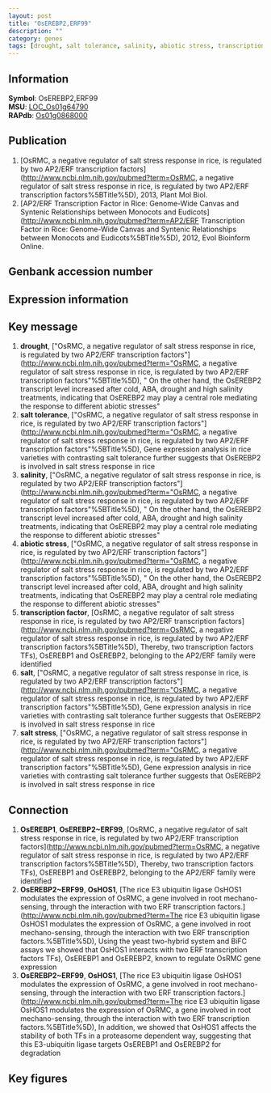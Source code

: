 ```yaml
---
layout: post
title: "OsEREBP2,ERF99"
description: ""
category: genes
tags: [drought, salt tolerance, salinity, abiotic stress, transcription factor, salt, salt stress]
---
```


## Information
__Symbol__: OsEREBP2,ERF99  
__MSU__: [LOC_Os01g64790](http://rice.plantbiology.msu.edu/cgi-bin/ORF_infopage.cgi?orf=LOC_Os01g64790)  
__RAPdb__: [Os01g0868000](http://rapdb.dna.affrc.go.jp/viewer/gbrowse_details/irgsp1?name=Os01g0868000)  

## Publication
1. [OsRMC, a negative regulator of salt stress response in rice, is regulated by two AP2/ERF transcription factors](http://www.ncbi.nlm.nih.gov/pubmed?term=OsRMC, a negative regulator of salt stress response in rice, is regulated by two AP2/ERF transcription factors%5BTitle%5D), 2013, Plant Mol Biol.
2. [AP2/ERF Transcription Factor in Rice: Genome-Wide Canvas and Syntenic Relationships between Monocots and Eudicots](http://www.ncbi.nlm.nih.gov/pubmed?term=AP2/ERF Transcription Factor in Rice: Genome-Wide Canvas and Syntenic Relationships between Monocots and Eudicots%5BTitle%5D), 2012, Evol Bioinform Online.

## Genbank accession number

## Expression information

## Key message
1. __drought__, ["OsRMC, a negative regulator of salt stress response in rice, is regulated by two AP2/ERF transcription factors"](http://www.ncbi.nlm.nih.gov/pubmed?term="OsRMC, a negative regulator of salt stress response in rice, is regulated by two AP2/ERF transcription factors"%5BTitle%5D), " On the other hand, the OsEREBP2 transcript level increased after cold, ABA, drought and high salinity treatments, indicating that OsEREBP2 may play a central role mediating the response to different abiotic stresses"
2. __salt tolerance__, ["OsRMC, a negative regulator of salt stress response in rice, is regulated by two AP2/ERF transcription factors"](http://www.ncbi.nlm.nih.gov/pubmed?term="OsRMC, a negative regulator of salt stress response in rice, is regulated by two AP2/ERF transcription factors"%5BTitle%5D),  Gene expression analysis in rice varieties with contrasting salt tolerance further suggests that OsEREBP2 is involved in salt stress response in rice
3. __salinity__, ["OsRMC, a negative regulator of salt stress response in rice, is regulated by two AP2/ERF transcription factors"](http://www.ncbi.nlm.nih.gov/pubmed?term="OsRMC, a negative regulator of salt stress response in rice, is regulated by two AP2/ERF transcription factors"%5BTitle%5D), " On the other hand, the OsEREBP2 transcript level increased after cold, ABA, drought and high salinity treatments, indicating that OsEREBP2 may play a central role mediating the response to different abiotic stresses"
4. __abiotic stress__, ["OsRMC, a negative regulator of salt stress response in rice, is regulated by two AP2/ERF transcription factors"](http://www.ncbi.nlm.nih.gov/pubmed?term="OsRMC, a negative regulator of salt stress response in rice, is regulated by two AP2/ERF transcription factors"%5BTitle%5D), " On the other hand, the OsEREBP2 transcript level increased after cold, ABA, drought and high salinity treatments, indicating that OsEREBP2 may play a central role mediating the response to different abiotic stresses"
5. __transcription factor__, [OsRMC, a negative regulator of salt stress response in rice, is regulated by two AP2/ERF transcription factors](http://www.ncbi.nlm.nih.gov/pubmed?term=OsRMC, a negative regulator of salt stress response in rice, is regulated by two AP2/ERF transcription factors%5BTitle%5D),  Thereby, two transcription factors TFs), OsEREBP1 and OsEREBP2, belonging to the AP2/ERF family were identified
6. __salt__, ["OsRMC, a negative regulator of salt stress response in rice, is regulated by two AP2/ERF transcription factors"](http://www.ncbi.nlm.nih.gov/pubmed?term="OsRMC, a negative regulator of salt stress response in rice, is regulated by two AP2/ERF transcription factors"%5BTitle%5D),  Gene expression analysis in rice varieties with contrasting salt tolerance further suggests that OsEREBP2 is involved in salt stress response in rice
7. __salt stress__, ["OsRMC, a negative regulator of salt stress response in rice, is regulated by two AP2/ERF transcription factors"](http://www.ncbi.nlm.nih.gov/pubmed?term="OsRMC, a negative regulator of salt stress response in rice, is regulated by two AP2/ERF transcription factors"%5BTitle%5D),  Gene expression analysis in rice varieties with contrasting salt tolerance further suggests that OsEREBP2 is involved in salt stress response in rice

## Connection
1. __OsEREBP1__, __OsEREBP2~ERF99__, [OsRMC, a negative regulator of salt stress response in rice, is regulated by two AP2/ERF transcription factors](http://www.ncbi.nlm.nih.gov/pubmed?term=OsRMC, a negative regulator of salt stress response in rice, is regulated by two AP2/ERF transcription factors%5BTitle%5D),  Thereby, two transcription factors TFs), OsEREBP1 and OsEREBP2, belonging to the AP2/ERF family were identified
2. __OsEREBP2~ERF99__, __OsHOS1__, [The rice E3 ubiquitin ligase OsHOS1 modulates the expression of OsRMC, a gene involved in root mechano-sensing, through the interaction with two ERF transcription factors.](http://www.ncbi.nlm.nih.gov/pubmed?term=The rice E3 ubiquitin ligase OsHOS1 modulates the expression of OsRMC, a gene involved in root mechano-sensing, through the interaction with two ERF transcription factors.%5BTitle%5D),  Using the yeast two-hybrid system and BiFC assays we showed that OsHOS1 interacts with two ERF transcription factors TFs), OsEREBP1 and OsEREBP2, known to regulate OsRMC gene expression
3. __OsEREBP2~ERF99__, __OsHOS1__, [The rice E3 ubiquitin ligase OsHOS1 modulates the expression of OsRMC, a gene involved in root mechano-sensing, through the interaction with two ERF transcription factors.](http://www.ncbi.nlm.nih.gov/pubmed?term=The rice E3 ubiquitin ligase OsHOS1 modulates the expression of OsRMC, a gene involved in root mechano-sensing, through the interaction with two ERF transcription factors.%5BTitle%5D),  In addition, we showed that OsHOS1 affects the stability of both TFs in a proteasome dependent way, suggesting that this E3-ubiquitin ligase targets OsEREBP1 and OsEREBP2 for degradation

## Key figures


